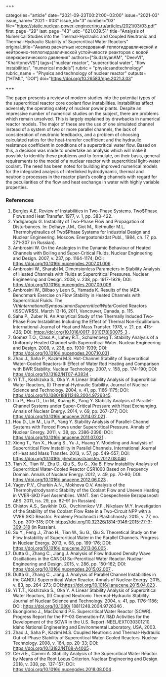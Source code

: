 +++

categories="article"
date="2021-09-23T00:21:00+03:00"
issue="2021-03"
issue_name="2021 - #03"
issue_id="3"
number="03"
file="https://static.nuclear-power-engineering.ru/articles/2021/03/03.pdf"
first_page="29"
last_page="43"
udc="621.039.51"
title="Analysis of Numerical Studies into the Thermal-Hydraulic and Coupled Neutronic and Thermal-Hydraulic Stability of Supercritical Water Reactors"
original_title="Анализ расчетных исследований теплогидравлической и нейтронно-теплогидравлической устойчивости реакторов с водой сверхкритического давления"
authors=["SudzhyanAM", "DeevVI", "KharitonovVS"]
tags=["nuclear reactor", "supercritical water", "flow instabilities", "numerical models"]
rubric = "physicsandtechnology"
rubric_name = "Physics and technology of nuclear reactor"
outputs=["HTML", "DOI"]
doi="https://doi.org/10.26583/npe.2021.3.03"

+++

The paper presents a review of modern studies into the potential types of the supercritical reactor core coolant flow instabilities. Instabilities affect adversely the operating safety of nuclear power plants. Despite an impressive number of numerical studies on the subject, there are problems which remain unsolved. This is largely explained by drawbacks in numerical reactor models. The major of these are the use of one simulated channel instead of a system of two or more parallel channels, the lack of consideration of neutronic feedbacks, and a problem of choosing calculated ratios for the heat-transfer coefficient and the hydraulic resistance coefficient in conditions of a supercritical water flow. Based on this, a decision was made to undertake an analysis which will make it possible to identify these problems and to formulate, on their basis, general requirements to the model of a nuclear reactor with supercritical light-water coolant. The need has been noted for building improved numerical models for the integrated analysis of interlinked hydrodynamic, thermal and neutronic processes in the reactor plant’s cooling channels with regard for the peculiarities of the flow and heat exchange in water with highly variable properties.

### References

1. Bergles A.E. Review of Instabilities in Two-Phase Systems. Two$Phase Flows and Heat Transfer. 1977, v. 1, pp. 383-422.
2. Yadigaroglu G. Instability of Two-Phase Flow and Propagation of Disturbances. In: Delhaye J.M., Giot M., Rietmuller M.L. Thermohydraulics of Two$Phase Systems for Industrial Design and Nuclear Engineering. Moscow. Energoatomizdat Publ., 1984, ch. 17, pp. 271-307 (in Russian).
3. Ambrosini W. On the Analogies in the Dynamic Behaviour of Heated Channels with Boiling and Super-Critical Fluids. Nuclear Engineering and Design. 2007, v. 237, pp. 1164-1174; DOI: https://doi.org/10.1016/j.nucengdes.2007.01.006 .
4. Ambrosini W., Sharabi M. Dimensionless Parameters in Stability Analysis of Heated Channels with Fluids at Supercritical Pressures. Nuclear Engineering and Design. 2008, v. 238, pp. 1917-1929; DOI: https://doi.org/10.1016/j.nucengdes.2007.09.008 .
5. Ambrosini W., Bilbao y Leon S., Yamada K. Results of the IAEA Benchmark Exercise on Flow Stability in Heated Channels with Supercritical Fluids. The V$th International Symposium on Supercritical Water$Cooled Reactors (ISSCWR$5). March 13-16, 2011, Vancouver, Canada, p. 115.
6. Saha P., Zuber N. An Analytical Study of the Thermally Induced Two-Phase Flow Instabilities Including the Effect of Thermal Non-Equilibrium. International Journal of Heat and Mass Transfer. 1978, v. 21, pp. 415-426; DOI: https://doi.org/10.1016/0017-9310(78)90075-3 .
7. Gomez T.O., Class A., Lahey R.T., Schulenberg T. Stability Analysis of a Uniformly Heated Channel with Supercritical Water. Nuclear Engineering and Design. 2008, v. 238, pp. 1930-1939; DOI: https://doi.org/10.1016/j.nucengdes.2007.10.031 .
8. Zhao J., Saha P., Kazimi M.S. Hot-Channel Stability of Supercritical Water-Cooled Reactors-II: Effect of Water Rod Heating and Comparison with BWR Stability. Nuclear Technology. 2007, v. 158, pp. 174-190; DOI: https://doi.org/10.13182/NT07-A3834 .
9. Yi T.T., Koshizuka S., Oka Y. A Linear Stability Analysis of Supercritical Water Reactors, (I) Thermal-Hydraulic Stability. Journal of Nuclear Science and Technology. 2004, v. 41, pp. 1166-1175; DOI: https://doi.org/10.1080/18811248.2004.9726345.
10. Liu P., Hou D., Lin M., Kuang B., Yang Y. Stability Analysis of Parallel-Channel Systems under Super-Critical Pressure with Heat Exchanging. Annals of Nuclear Energy. 2014, v. 69, pp. 267-277; DOI: https://doi.org/10.1016/j.anucene.2014.02.021 .
11. Hou D., Lin M., Liu P., Yang Y. Stability Analysis of Parallel-Channel Systems with Forced Flows under Supercritical Pressure. Annals of Nuclear Energy. 2011, v. 38, pp. 2386-2396; DOI: https://doi.org/10.1016/j.anucene.2011.07.021 .
12. Xiong T., Yan X., Huang S., Yu J., Huang Y. Modeling and Analysis of Supercritical Flow Instability in Parallel Channels. International Journal of Heat and Mass Transfer. 2013, v. 57, pp. 549-557; DOI: https://doi.org/10.1016/j.ijheatmasstransfer.2012.08.046 .
13. Tian X., Tian W., Zhu D., Qiu S., Su G., Xia B. Flow Instability Analysis of Supercritical Water-Cooled Reactor CSR1000 Based on Frequency Domain. Annals of Nuclear Energy. 2012, v. 49, pp. 70-80; DOI: https://doi.org/10.1016/j.anucene.2012.06.023 .
14. Yagov P.V., Churkin A.N., Mokhova O.V. Analysis of the Thermohydrodynamic Stability of the Coolant Flow and Uneven Heating in VVER-SKD Fuel Assemblies. VANT. Ser: Obespechenie Bezopasnosti AES. 2011, iss. 29, pp. 82-91 (in Russian).
15. Chistov A.S., Savikhin O.G., Ovchinnikov V.F., Nikolaev M.Y. Investigation of the Stability of the Coolant Flow Rate in a Two-Circuit NPP with a VVER SKD Reactor. Problemy Prochnosti i Plastichnosty. 2015, v. 77, no. 3, pp. 309-318; DOI: https://doi.org/10.32326/1814-9146-2015-77-3-309-318 (in Russian).
16. Su Y., Feng J., Zhao H., Tian W., Su G., Qiu S. Theoretical Study on the Flow Instability of Supercritical Water in the Parallel Channels. Progress in Nuclear Energy. 2013, v. 68, pp. 169-176; DOI: https://doi.org/10.1016/j.pnucene.2013.06.005 .
17. Dutta G., Zhang C., Jiang J. Analysis of Flow Induced Density Wave Oscillations in the CANDU Su-Percritical Water Reactor. Nuclear Engineering and Design. 2015, v. 286, pp. 150-162; DOI: https://doi.org/10.1016/j.nucengdes.2015.02.007 .
18. Dutta G., Zhang C., Jiang J. Analysis of Parallel Channel Instabilities in the CANDU Supercritical Water Reactor. Annals of Nuclear Energy. 2015, v. 83, pp. 264-273; DOI:https://doi.org/10.1016/j.anucene.2015.04.023 .
19. Yi T.T., Koshizuka S., Oka Y. A Linear Stability Analysis of Supercritical Water Reactors, (II) Coupled Neutronic Thermal-Hydraulic Stability. Journal of Nuclear Science and Technology. 2004, v. 41, pp. 1176-1186; DOI: https://doi.org/10.1080/ 18811248.2004.9726346 .
20. Buongiorno J., MacDonald P.E. Supercritical Water Reactor (SCWR). Progress Report for the FY-03 Generation-IV. R&D Activities for the Development of the SCWR in the U.S. Report INEEL/EXT03$03$01210. Idaho National Engineering and Environmental Laboratory, USA, 2003.
21. Zhao J., Saha P., Kazimi M.S. Coupled Neutronic and Thermal-Hydraulic Out-of-Phase Stability of Supercritical Water-Cooled Reactors. Nuclear Technology. 2008, v. 164, pp. 20-33; DOI: https://doi.org/10.13182/NT08-A4005 .
22. Cervi E., Cammi A. Stability Analysis of the Supercritical Water Reactor by Means of the Root Locus Criterion. Nuclear Engineering and Design. 2018, v. 338, pp. 137-157; DOI: https://doi.org/10.1016/j.nucengdes.2018.08.004 .